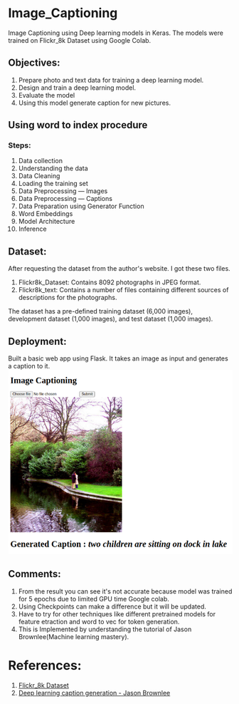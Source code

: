 # Image_Captioning

Image Captioning using Deep learning models in Keras. The models were trained on Flickr_8k Dataset using Google Colab.

## Objectives:
1. Prepare photo and text data for training a deep learning model.
2. Design and train a deep learning model.
3. Evaluate the model 
4. Using this model generate caption for new pictures.

## Using word to index procedure
### Steps:

1. Data collection
2. Understanding the data
3. Data Cleaning
4. Loading the training set
5. Data Preprocessing — Images
6. Data Preprocessing — Captions
7. Data Preparation using Generator Function
8. Word Embeddings
9. Model Architecture
10. Inference

## Dataset:
After requesting the dataset from the author's website. I got these two files.
1. Flickr8k_Dataset: Contains 8092 photographs in JPEG format.
2. Flickr8k_text: Contains a number of files containing different sources of descriptions for the photographs.


The dataset has a pre-defined training dataset (6,000 images), development dataset (1,000 images), and test dataset (1,000 images).

## Deployment:
Built a basic web app using Flask. It takes an image as input and generates a caption to it.
![Web app](https://github.com/Batserine/Image_Captioning/blob/master/IC_Deploying/output.png)


## Comments:
1. From the result you can see it's not accurate because model was trained for 5 epochs due to limited GPU time Google colab. 
2. Using Checkpoints can make a difference but it will be updated.
3. Have to try for other techniques like different pretrained models for feature etraction and word to vec for token generation.
4. This is Implemented by understanding the tutorial of Jason Brownlee(Machine learning mastery).

# References:
1. [Flickr_8k Dataset](http://nlp.cs.illinois.edu/HockenmaierGroup/Framing_Image_Description/KCCA.html)
2. [Deep learning caption generation - Jason Brownlee](https://machinelearningmastery.com/develop-a-deep-learning-caption-generation-model-in-python/)
